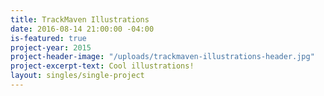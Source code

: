 ```yaml
---
title: TrackMaven Illustrations
date: 2016-08-14 21:00:00 -04:00
is-featured: true
project-year: 2015
project-header-image: "/uploads/trackmaven-illustrations-header.jpg"
project-excerpt-text: Cool illustrations!
layout: singles/single-project
---
```

